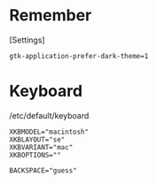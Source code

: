# Remember

[Settings]
```
gtk-application-prefer-dark-theme=1
```

# Keyboard
/etc/default/keyboard

```
XKBMODEL="macintosh"
XKBLAYOUT="se"
XKBVARIANT="mac"
XKBOPTIONS=""

BACKSPACE="guess"
```

